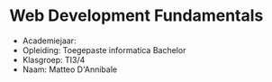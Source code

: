 # Web Development Fundamentals

- Academiejaar: 
- Opleiding: Toegepaste informatica Bachelor
- Klasgroep: TI3/4
- Naam: Matteo D'Annibale

